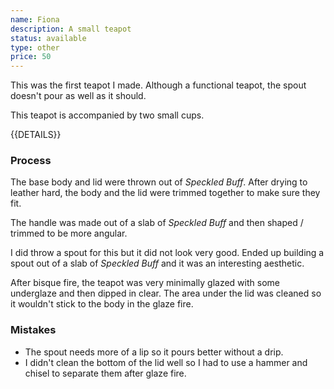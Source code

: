 ```yaml
---
name: Fiona
description: A small teapot
status: available
type: other
price: 50
---
```


This was the first teapot I made. Although a functional teapot, the spout doesn't pour as well as it should. 

This teapot is accompanied by two small cups.

{{DETAILS}}

### Process

The base body and lid were thrown out of *Speckled Buff*. After drying to leather hard, the body and the lid were trimmed together to make sure they fit.

The handle was made out of a slab of *Speckled Buff* and then shaped / trimmed to be more angular.

I did throw a spout for this but it did not look very good. Ended up building a spout out of a slab of *Speckled Buff* and it was an interesting aesthetic. 

After bisque fire, the teapot was very minimally glazed with some underglaze and then dipped in clear. The area under the lid was cleaned so it wouldn't stick to the body in the glaze fire.

### Mistakes

* The spout needs more of a lip so it pours better without a drip.
* I didn't clean the bottom of the lid well so I had to use a hammer and chisel to separate them after glaze fire.